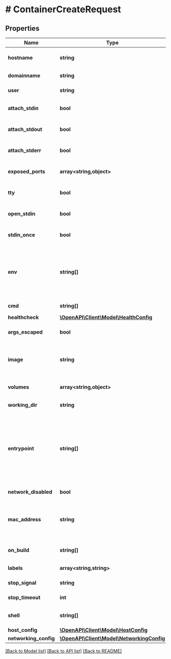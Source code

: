 # # ContainerCreateRequest

## Properties

Name | Type | Description | Notes
------------ | ------------- | ------------- | -------------
**hostname** | **string** | The hostname to use for the container, as a valid RFC 1123 hostname. | [optional]
**domainname** | **string** | The domain name to use for the container. | [optional]
**user** | **string** | The user that commands are run as inside the container. | [optional]
**attach_stdin** | **bool** | Whether to attach to &#x60;stdin&#x60;. | [optional] [default to false]
**attach_stdout** | **bool** | Whether to attach to &#x60;stdout&#x60;. | [optional] [default to true]
**attach_stderr** | **bool** | Whether to attach to &#x60;stderr&#x60;. | [optional] [default to true]
**exposed_ports** | **array<string,object>** | An object mapping ports to an empty object in the form:  &#x60;{\&quot;&lt;port&gt;/&lt;tcp|udp|sctp&gt;\&quot;: {}}&#x60; | [optional]
**tty** | **bool** | Attach standard streams to a TTY, including &#x60;stdin&#x60; if it is not closed. | [optional] [default to false]
**open_stdin** | **bool** | Open &#x60;stdin&#x60; | [optional] [default to false]
**stdin_once** | **bool** | Close &#x60;stdin&#x60; after one attached client disconnects | [optional] [default to false]
**env** | **string[]** | A list of environment variables to set inside the container in the form &#x60;[\&quot;VAR&#x3D;value\&quot;, ...]&#x60;. A variable without &#x60;&#x3D;&#x60; is removed from the environment, rather than to have an empty value. | [optional]
**cmd** | **string[]** | Command to run specified as a string or an array of strings. | [optional]
**healthcheck** | [**\OpenAPI\Client\Model\HealthConfig**](HealthConfig.md) |  | [optional]
**args_escaped** | **bool** | Command is already escaped (Windows only) | [optional] [default to false]
**image** | **string** | The name (or reference) of the image to use when creating the container, or which was used when the container was created. | [optional]
**volumes** | **array<string,object>** | An object mapping mount point paths inside the container to empty objects. | [optional]
**working_dir** | **string** | The working directory for commands to run in. | [optional]
**entrypoint** | **string[]** | The entry point for the container as a string or an array of strings.  If the array consists of exactly one empty string (&#x60;[\&quot;\&quot;]&#x60;) then the entry point is reset to system default (i.e., the entry point used by docker when there is no &#x60;ENTRYPOINT&#x60; instruction in the &#x60;Dockerfile&#x60;). | [optional]
**network_disabled** | **bool** | Disable networking for the container. | [optional]
**mac_address** | **string** | MAC address of the container.  Deprecated: this field is deprecated in API v1.44 and up. Use EndpointSettings.MacAddress instead. | [optional]
**on_build** | **string[]** | &#x60;ONBUILD&#x60; metadata that were defined in the image&#39;s &#x60;Dockerfile&#x60;. | [optional]
**labels** | **array<string,string>** | User-defined key/value metadata. | [optional]
**stop_signal** | **string** | Signal to stop a container as a string or unsigned integer. | [optional]
**stop_timeout** | **int** | Timeout to stop a container in seconds. | [optional]
**shell** | **string[]** | Shell for when &#x60;RUN&#x60;, &#x60;CMD&#x60;, and &#x60;ENTRYPOINT&#x60; uses a shell. | [optional]
**host_config** | [**\OpenAPI\Client\Model\HostConfig**](HostConfig.md) |  | [optional]
**networking_config** | [**\OpenAPI\Client\Model\NetworkingConfig**](NetworkingConfig.md) |  | [optional]

[[Back to Model list]](../../README.md#models) [[Back to API list]](../../README.md#endpoints) [[Back to README]](../../README.md)
